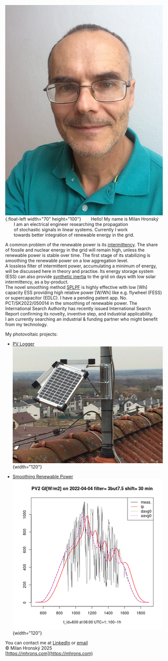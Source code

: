 
![Milan](img/Milan.jpg){.float-left width="70" height="100"}
&nbsp;&nbsp;&nbsp;&nbsp;&nbsp;&nbsp; Hello! My name is Milan Hronský  
&nbsp;&nbsp;&nbsp;&nbsp;&nbsp;&nbsp; I am an electrical engineer researching the propagation  
&nbsp;&nbsp;&nbsp;&nbsp;&nbsp;&nbsp; of stochastic signals in linear systems. Currently I work  
&nbsp;&nbsp;&nbsp;&nbsp;&nbsp;&nbsp; towards better integration of renewable energy in the grid.  

A common problem of the renewable power is its [intermittency](https://mhrons.github.io/pv_intermit/).
The share of fossile and nuclear energy in the grid will remain high, unless the renewable power is stable over time. The first stage of its stabilizing is smoothing the renewable power on a low aggregation level.  
A lossless filter of intermittent power, accumulating a minimum of energy, will be discussed here in theory and practise. Its energy storage system (ESS) can also provide [synthetic inertia](https://mhrons.github.io/pv_intermit/#smoothing-synthetic-inertia) to the grid on days with low solar intermittency, as a by-product.  
The novel smoothing method [SPLPF](https://mhrons.github.io/splpf/) is highly effective with low [Wh] capacity ESS providing high relative power [W/Wh] like e.g. flywheel (FESS) or supercapacitor (EDLC). I have a pending patent app. No. PCT/SK2022/050014 in the smoothing of renewable power. The International Search Authority has recently issued International Search Report confirming its novelty, inventive step, and industrial applicability.  
I am currently searching an industrial & funding partner who might benefit from my technology.

My photovoltaic projects:

- [PV Logger](https://mhrons.github.io/pv_log/) &nbsp;&nbsp;&nbsp;&nbsp;&nbsp;&nbsp;&nbsp;&nbsp;&nbsp;&nbsp;&nbsp;&nbsp;&nbsp;&nbsp;&nbsp;&nbsp;&nbsp;&nbsp;&nbsp;&nbsp;&nbsp;&nbsp;&nbsp;&nbsp;&nbsp;&nbsp;&nbsp;&nbsp;&nbsp; ![PV Panels](img/PV_Panels.JPG){width="120"}  
  
- [Smoothing Renewable Power](https://mhrons.github.io/pv_smooth/) ![GI Smoothing](img/GI_PV2.3but7.5.2022-04-04.png){width="120"}

You can contact me at [LinkedIn](https://www.linkedin.com/in/milan-hronsky-76132224/) or [email](mailto:milan.hronsky@gmail.com)  
© Milan Hronský 2025  
[https://mhrons.com](https://mhrons.com)
